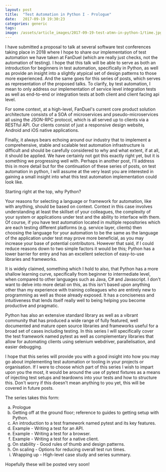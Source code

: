 ```yaml
---
layout: post
title:  "Test Automation in Python I - Prologue"
date:   2017-09-19 19:30:23
categories: generic
tags: 
image: /assets/article_images/2017-09-19-test-atmn-in-python-1/time.jpg
---
```


I have submitted a proposal to talk at several software test conferences taking place in 2018 where I hope to share our implementation of test automation we have taken at FanDuel (which are really just checks, not the automation of testing). I hope that this talk will be able to serve as both an introduction for beginners in test automation, specifically in Python, as well as provide an insight into a slightly atypical set of design patterns to those more experienced. And the same goes for this series of posts, which serves as representation of the proposed talks. To clarify, by test automation, I mean to only address our implementation of service level integration tests as well as end-to-end or integration tests at both client and client facing api level.

For some context, at a high-level, FanDuel's current core product solution architecture consists of a SOA of microservices and pseudo-microservices all using the JSON-RPC protocol, which is all served up to clients via a RESTful API. Our clients consist of just a responsive design website, Android and iOS native applications.

Finally, it always bears echoing around our industry that to implement a comprehensive, stable and scalable test automation infrastructure is difficult and should be carefully considered to why and what extent, if at all, it should be applied. We have certainly not got this exactly right yet, but it is something we progressing well with. Perhaps in another post, I'll address this in more detail but for the continuation of these series of posts, on test automation in python, I will assume at the very least you are interested in gaining a small insight into what this test automation implementation could look like. 

Starting right at the top, why Python? 

Your reasons for selecting a language or framework for automation, like with anything, should be based on context. Context in this case involves understanding at least the skillset of your colleagues, the complexity of your system or applications under test and the ability to interface with them. Of course, if you have test automation located in multiple repositories which are each testing different platforms (e.g. service layer, clients) then choosing the language for your automation to be the same as the language of the application under test may prove more beneficial, as you may increase your base of potential contributors. However that said, if I could reduce reasons down to two simple factors it would be this; Python has a lower barrier for entry and has an excellent selection of easy-to-use libraries and frameworks.

It is widely claimed, something which I hold to also, that Python has a more shallow learning curve, specifically from beginner to intermediate level, when compared to other languages such as Java, C# and Javascript. I don't want to delve into more detail on this, as this isn't based upon anything other than my experience with training colleagues who are entirely new to programming as well as those already exposed. It has a conciseness and intuitiveness that lends itself really well to being helping you become productive and pragmatic.

Python has also an extensive standard library as well as a vibrant community that has produced a wide range of fully featured, well documented and mature open source libraries and frameworks useful for a broad set of cases including testing. In this series I will specifically cover the test framework named pytest as well as complementary libraries that allow for automating clients using selenium webdriver, parallelisation, and easier debugging.

I hope that this series will provide you with a good insight into how you may go about implementing test automation or tooling in your projects or organisation. If I were to choose which part of this series I wish to impart upon you the most, it would be around the use of pytest fixtures as a means of injecting test setups and teardowns into your tests and how to structure this. Don't worry if this doesn't mean anything to you yet, this will be covered in future posts.

The series takes this form:

<ol type="a">
  <li>Prologue</li>
  <li>Getting off at the ground floor; reference to guides to getting setup with Python.</li>
  <li>An introduction to a test framework named pytest and its key features.</li>
  <li>Example - Writing a test for an API.</li>
  <li>Example - Writing a test for a browser.</li>
  <li>Example - Writing a test for a native client.</li>
  <li>On stability - Good rules of thumb and design patterns.</li>
  <li>On scaling - Options for reducing overall test run times.</li>
  <li>Wrapping up - High-level case study and series summary.</li>
</ol>

Hopefully these will be posted very soon!